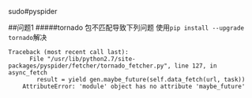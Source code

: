 sudo#pyspider

##问题1
#####tornado 包不匹配导致下列问题
使用`pip install --upgrade tornado`解决

    Traceback (most recent call last):
          File "/usr/lib/python2.7/site-packages/pyspider/fetcher/tornado_fetcher.py", line 127, in async_fetch
            result = yield gen.maybe_future(self.data_fetch(url, task))
        AttributeError: 'module' object has no attribute 'maybe_future'
